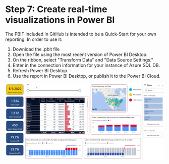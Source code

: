 # Step 7: Create real-time visualizations in Power BI  

The PBIT included in GitHub is intended to be a Quick-Start for your own reporting. In order to use it:

1. Download the .pbit file
2. Open the file using the most recent version of Power BI Desktop. 
3. On the ribbon, select "Transform Data" and "Data Source Settings."
4. Enter in the connection information for your instance of Azure SQL DB.
5. Refresh Power BI Desktop.
6. Use the report in Power BI Desktop, or publish it to the Power BI Cloud.

![](screenshots/PBI.png)
